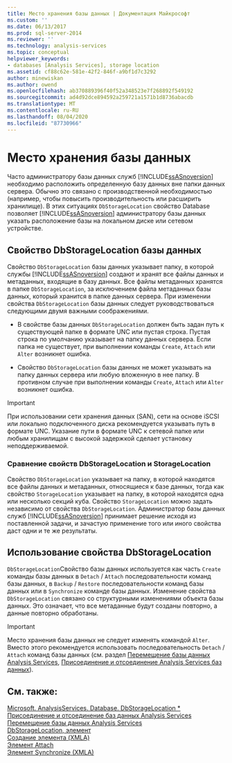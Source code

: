 ```yaml
---
title: Место хранения базы данных | Документация Майкрософт
ms.custom: ''
ms.date: 06/13/2017
ms.prod: sql-server-2014
ms.reviewer: ''
ms.technology: analysis-services
ms.topic: conceptual
helpviewer_keywords:
- databases [Analysis Services], storage location
ms.assetid: cf88c62e-581e-42f2-846f-a9bf1d7c3292
author: minewiskan
ms.author: owend
ms.openlocfilehash: ab370889396f40f52a348523e7f268892f549192
ms.sourcegitcommit: ad4d92dce894592a259721a1571b1d8736abacdb
ms.translationtype: MT
ms.contentlocale: ru-RU
ms.lasthandoff: 08/04/2020
ms.locfileid: "87730966"
---
```

# <a name="database-storage-location"></a>Место хранения базы данных
  Часто администратору базы данных служб [!INCLUDE[ssASnoversion](../../includes/ssasnoversion-md.md)] необходимо расположить определенную базу данных вне папки данных сервера. Обычно это связано с производственной необходимостью (например, чтобы повысить производительность или расширить хранилище). В этих ситуациях `DbStorageLocation` свойство Database позволяет [!INCLUDE[ssASnoversion](../../includes/ssasnoversion-md.md)] администратору базы данных указать расположение базы на локальном диске или сетевом устройстве.  
  
## <a name="dbstoragelocation-database-property"></a>Свойство DbStorageLocation базы данных  
 Свойство `DbStorageLocation` базы данных указывает папку, в которой службы [!INCLUDE[ssASnoversion](../../includes/ssasnoversion-md.md)] создают и хранят все файлы данных и метаданных, входящие в базу данных. Все файлы метаданных хранятся в папке `DbStorageLocation`, за исключением файла метаданных базы данных, который хранится в папке данных сервера. При изменении свойства `DbStorageLocation` базы данных следует руководствоваться следующими двумя важными соображениями.  
  
-   В свойстве базы данных `DbStorageLocation` должен быть задан путь к существующей папке в формате UNC или пустая строка. Пустая строка по умолчанию указывает на папку данных сервера. Если папка не существует, при выполнении команды `Create`, `Attach` или `Alter` возникнет ошибка.  
  
-   Свойство `DbStorageLocation` базы данных не может указывать на папку данных сервера или любую вложенную в нее папку. В противном случае при выполнении команды `Create`, `Attach` или `Alter` возникнет ошибка.  
  
> [!IMPORTANT]  
>  При использовании сети хранения данных (SAN), сети на основе iSCSI или локально подключенного диска рекомендуется указывать путь в формате UNC. Указание пути в формате UNC к сетевой папке или любым хранилищам с высокой задержкой сделает установку неподдерживаемой.  
  
### <a name="dbstoragelocation-compared-to-storagelocation"></a>Сравнение свойств DbStorageLocation и StorageLocation  
 Свойство `DbStorageLocation` указывает на папку, в которой находятся все файлы данных и метаданных, относящиеся к базе данных, тогда как свойство `StorageLocation` указывает на папку, в которой находятся одна или несколько секций куба. Свойство `StorageLocation` можно задать независимо от свойства `DbStorageLocation`. Администратор базы данных служб [!INCLUDE[ssASnoversion](../../includes/ssasnoversion-md.md)] принимает решение исходя из поставленной задачи, и зачастую применение того или иного свойства даст одни и те же результаты.  
  
## <a name="dbstoragelocation-usage"></a>Использование свойства DbStorageLocation  
 `DbStorageLocation`Свойство базы данных используется как часть `Create` команды базы данных в `Detach` / `Attach` последовательности команд базы данных, в `Backup` / `Restore` последовательности команд базы данных или в `Synchronize` команде базы данных. Изменение свойства `DbStorageLocation` связано со структурными изменениями объекта базы данных. Это означает, что все метаданные будут созданы повторно, а данные повторно обработаны.  
  
> [!IMPORTANT]  
>  Место хранения базы данных не следует изменять командой `Alter`. Вместо этого рекомендуется использовать последовательность `Detach` / `Attach` команд базы данных (см. раздел [Перемещение базы данных Analysis Services](move-an-analysis-services-database.md), [Присоединение и отсоединение Analysis Services баз данных](attach-and-detach-analysis-services-databases.md)).  
  
## <a name="see-also"></a>См. также:  
 [Microsoft. AnalysisServices. Database. DbStorageLocation *](/dotnet/api/microsoft.analysisservices.core.database.dbstoragelocation)   
 [Присоединение и отсоединение баз данных Analysis Services](attach-and-detach-analysis-services-databases.md)   
 [Перемещение базы данных Analysis Services](move-an-analysis-services-database.md)   
 [DbStorageLocation, элемент](https://docs.microsoft.com/bi-reference/xmla/xml-elements-properties/dbstoragelocation-element)   
 [Создание элемента &#40;XMLA&#41;](https://docs.microsoft.com/bi-reference/xmla/xml-elements-commands/create-element-xmla)   
 [Элемент Attach](https://docs.microsoft.com/bi-reference/xmla/xml-elements-commands/attach-element)   
 [Элемент Synchronize (XMLA)](https://docs.microsoft.com/bi-reference/xmla/xml-elements-commands/synchronize-element-xmla)  
  
  
